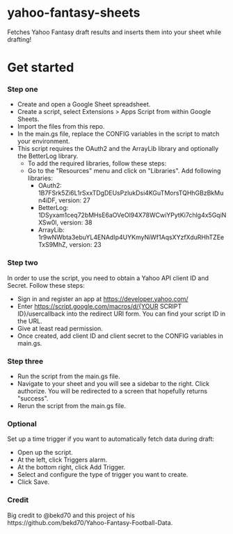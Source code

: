 # yahoo-fantasy-sheets
Fetches Yahoo Fantasy draft results and inserts them into your sheet while drafting!

<h1>Get started</h1>

<h3>Step one</h3>

- Create and open a Google Sheet spreadsheet.
- Create a script, select Extensions > Apps Script from within Google Sheets.
- Import the files from this repo.
- In the main.gs file, replace the CONFIG variables in the script to match your environment.
- This script requires the OAuth2 and the ArrayLib library and optionally the BetterLog library.
  - To add the required libraries, follow these steps:
  - Go to the "Resources" menu and click on "Libraries". Add following libraries:
    - OAuth2: 1B7FSrk5Zi6L1rSxxTDgDEUsPzlukDsi4KGuTMorsTQHhGBzBkMun4iDF, version: 27
    - BetterLog: 1DSyxam1ceq72bMHsE6aOVeOl94X78WCwiYPytKi7chlg4x5GqiNXSw0l, version: 38
    - ArrayLib: 1r9wNWbta3ebuYL4ENAdIp4UYKmyNiWf1AqsXYzfXduRHhTZEeTxS9MhZ, version: 23

<h3>Step two</h3>
In order to use the script, you need to obtain a Yahoo API client ID and Secret. Follow these steps:

- Sign in and register an app at https://developer.yahoo.com/
- Enter https://script.google.com/macros/d/{YOUR SCRIPT ID}/usercallback into the redirect URI form. You can find your script ID in the URL.
- Give at least read permission.
- Once created, add client ID and client secret to the CONFIG variables in main.gs.

<h3>Step three</h3>

- Run the script from the main.gs file.
- Navigate to your sheet and you will see a sidebar to the right. Click authorize. You will be redirected to a screen that hopefully returns "success".
- Rerun the script from the main.gs file.

<h3>Optional</h3>
Set up a time trigger if you want to automatically fetch data during draft:

- Open up the script.
- At the left, click Triggers alarm.
- At the bottom right, click Add Trigger.
- Select and configure the type of trigger you want to create.
- Click Save.

<h3>Credit</h3>
Big credit to @bekd70 and this project of his https://github.com/bekd70/Yahoo-Fantasy-Football-Data.
